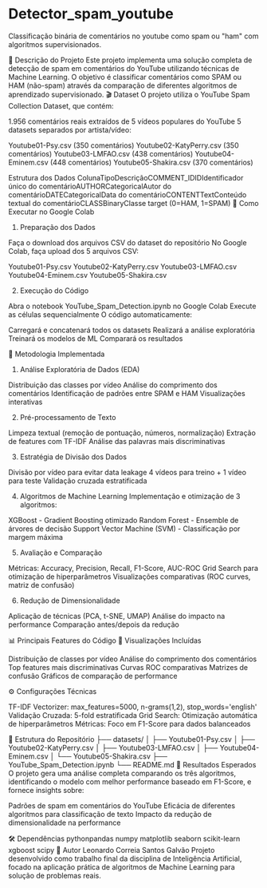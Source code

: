 # Detector_spam_youtube
Classificação binária de comentários no youtube como spam ou "ham" com algoritmos supervisionados.


📝 Descrição do Projeto
Este projeto implementa uma solução completa de detecção de spam em comentários do YouTube utilizando técnicas de Machine Learning. O objetivo é classificar comentários como SPAM ou HAM (não-spam) através da comparação de diferentes algoritmos de aprendizado supervisionado.
🎬 Dataset
O projeto utiliza o YouTube Spam Collection Dataset, que contém:

1.956 comentários reais extraídos de 5 vídeos populares do YouTube
5 datasets separados por artista/vídeo:

Youtube01-Psy.csv (350 comentários)
Youtube02-KatyPerry.csv (350 comentários)
Youtube03-LMFAO.csv (438 comentários)
Youtube04-Eminem.csv (448 comentários)
Youtube05-Shakira.csv (370 comentários)



Estrutura dos Dados
ColunaTipoDescriçãoCOMMENT_IDIDIdentificador único do comentárioAUTHORCategoricalAutor do comentárioDATECategoricalData do comentárioCONTENTTextConteúdo textual do comentárioCLASSBinaryClasse target (0=HAM, 1=SPAM)
🚀 Como Executar no Google Colab
1. Preparação dos Dados

Faça o download dos arquivos CSV do dataset do repositório
No Google Colab, faça upload dos 5 arquivos CSV:

Youtube01-Psy.csv
Youtube02-KatyPerry.csv
Youtube03-LMFAO.csv
Youtube04-Eminem.csv
Youtube05-Shakira.csv



2. Execução do Código

Abra o notebook YouTube_Spam_Detection.ipynb no Google Colab
Execute as células sequencialmente
O código automaticamente:

Carregará e concatenará todos os datasets
Realizará a análise exploratória
Treinará os modelos de ML
Comparará os resultados



🔬 Metodologia Implementada
1. Análise Exploratória de Dados (EDA)

Distribuição das classes por vídeo
Análise do comprimento dos comentários
Identificação de padrões entre SPAM e HAM
Visualizações interativas

2. Pré-processamento de Texto

Limpeza textual (remoção de pontuação, números, normalização)
Extração de features com TF-IDF
Análise das palavras mais discriminativas

3. Estratégia de Divisão dos Dados

Divisão por vídeo para evitar data leakage
4 vídeos para treino + 1 vídeo para teste
Validação cruzada estratificada

4. Algoritmos de Machine Learning
Implementação e otimização de 3 algoritmos:

XGBoost - Gradient Boosting otimizado
Random Forest - Ensemble de árvores de decisão
Support Vector Machine (SVM) - Classificação por margem máxima

5. Avaliação e Comparação

Métricas: Accuracy, Precision, Recall, F1-Score, AUC-ROC
Grid Search para otimização de hiperparâmetros
Visualizações comparativas (ROC curves, matriz de confusão)

6. Redução de Dimensionalidade

Aplicação de técnicas (PCA, t-SNE, UMAP)
Análise do impacto na performance
Comparação antes/depois da redução

📊 Principais Features do Código
🎨 Visualizações Incluídas

Distribuição de classes por vídeo
Análise do comprimento dos comentários
Top features mais discriminativas
Curvas ROC comparativas
Matrizes de confusão
Gráficos de comparação de performance

⚙️ Configurações Técnicas

TF-IDF Vectorizer: max_features=5000, n-grams(1,2), stop_words='english'
Validação Cruzada: 5-fold estratificada
Grid Search: Otimização automática de hiperparâmetros
Métricas: Foco em F1-Score para dados balanceados

📁 Estrutura do Repositório
├── datasets/
│   ├── Youtube01-Psy.csv
│   ├── Youtube02-KatyPerry.csv
│   ├── Youtube03-LMFAO.csv
│   ├── Youtube04-Eminem.csv
│   └── Youtube05-Shakira.csv
├── YouTube_Spam_Detection.ipynb
└── README.md
🎯 Resultados Esperados
O projeto gera uma análise completa comparando os três algoritmos, identificando o modelo com melhor performance baseado em F1-Score, e fornece insights sobre:

Padrões de spam em comentários do YouTube
Eficácia de diferentes algoritmos para classificação de texto
Impacto da redução de dimensionalidade na performance

🛠️ Dependências
pythonpandas
numpy
matplotlib
seaborn
scikit-learn
xgboost
scipy
👤 Autor
Leonardo Correia Santos Galvão
Projeto desenvolvido como trabalho final da disciplina de Inteligência Artificial, focado na aplicação prática de algoritmos de Machine Learning para solução de problemas reais.
